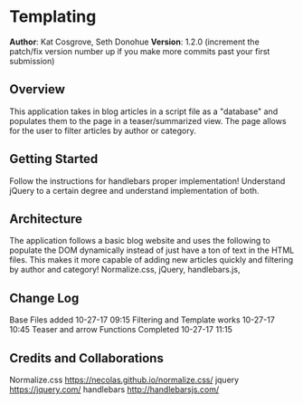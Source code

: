 # Templating

**Author**: Kat Cosgrove, Seth Donohue
**Version**: 1.2.0 (increment the patch/fix version number up if you make more commits past your first submission)

## Overview
<!-- Provide a high level overview of what this application is and why you are building it, beyond the fact that it's an assignment for a Code Fellows 301 class. (i.e. What's your problem domain?) -->
This application takes in blog articles in a script file as a "database" and populates them to the page in a teaser/summarized view. The page allows for the user to filter articles by author or category.

## Getting Started
<!-- What are the steps that a user must take in order to build this app on their own machine and get it running? -->
Follow the instructions for handlebars proper implementation! Understand jQuery to a certain degree and understand implementation of both.

## Architecture
<!-- Provide a detailed description of the application design. What technologies (languages, libraries, etc) you're using, and any other relevant design information. -->
The application follows a basic blog website and uses the following to populate the DOM dynamically instead of just have a ton of text in the HTML files. This makes it more capable of adding new articles quickly and filtering by author and category!
Normalize.css, jQuery, handlebars.js,

## Change Log
<!-- Use this are to document the iterative changes made to your application as each feature is successfully implemented. Use time stamps. Here's an examples:

01-01-2001 4:59pm - Application now has a fully-functional express server, with GET and POST routes for the book resource.
-->
Base Files added 10-27-17 09:15
Filtering and Template works 10-27-17 10:45
Teaser and arrow Functions Completed 10-27-17 11:15

## Credits and Collaborations
<!-- Give credit (and a link) to other people or resources that helped you build this application. -->
Normalize.css https://necolas.github.io/normalize.css/
jquery https://jquery.com/
handlebars http://handlebarsjs.com/

